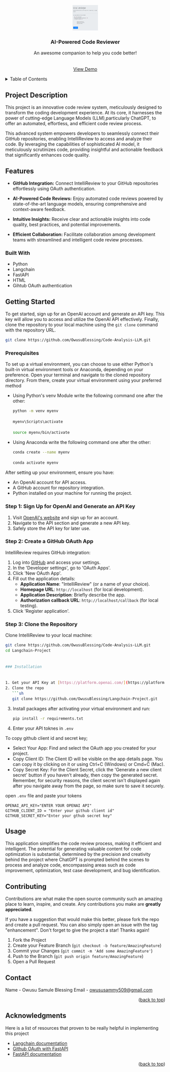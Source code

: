 
<!-- PROJECT LOGO -->
<br />
<div align="center">

  <a href="https://github.com/othneildrew/Best-README-Template">
    <img src="images/logo.PNG" alt="Logo" width="80" height="80">
  </a>

  <h3 align="center">AI-Powered Code Reviewer</h3>

  <p align="center">
    An awesome companion to help you code better!
    <br />
    <br />
    <br />
    <a href="https://youtu.be/opXekY14W9E">View Demo</a>
  
</div>



<!-- TABLE OF CONTENTS -->
<details>
  <summary>Table of Contents</summary>
  <ol>
    <li>
      <a href="#about-the-project">roject DescriptionP</a>
      <ul>
        <li><a href="#features">Features</a></li>
        <ul>
        <li><a href="#built-with">Built With</a></li>
      </ul>
      </ul>
    </li>
    <li>
      <a href="#getting-started">Getting Started</a>
      <ul>
        <li><a href="#prerequisites">Prerequisites</a></li>
        <li><a href="#installation">Installation</a></li>
      </ul>
    </li>
    <li><a href="#usage">Usage</a></li>
    <li><a href="#roadmap">Roadmap</a></li>
    <li><a href="#contributing">Contributing</a></li>
    <li><a href="#license">License</a></li>
    <li><a href="#contact">Contact</a></li>
    <li><a href="#acknowledgments">Acknowledgments</a></li>
  </ol>
</details>


<!-- ABOUT THE PROJECT -->
## Project Description
This project is an innovative code review system, meticulously designed to transform the coding development experience. At its core, it harnesses the power of cutting-edge Language Models (LLM),particularly ChatGPT, to offer an automated, effortless, and efficient code review process.

This advanced system empowers developers to seamlessly connect their GitHub repositories, enabling IntelliReview to access and analyze their code. By leveraging the capabilities of sophisticated AI model, it meticulously scrutinizes code, providing insightful and actionable feedback that significantly enhances code quality.

## Features

- **GitHub Integration:**
  Connect IntelliReview to your GitHub repositories effortlessly using OAuth authentication.

- **AI-Powered Code Reviews:**
  Enjoy automated code reviews powered by state-of-the-art language models, ensuring comprehensive and context-aware feedback.

- **Intuitive Insights:**
  Receive clear and actionable insights into code quality, best practices, and potential improvements.

- **Efficient Collaboration:**
  Facilitate collaboration among development teams with streamlined and intelligent code review processes.



### Built With
* Python
* Langchain
* FastAPI
* HTML
* Gihtub OAuth authentication


<!-- GETTING STARTED -->
## Getting Started

To get started, sign up for an OpenAI account and generate an API key. This key will allow you to access and utilize the OpenAI API effectively. Finally, clone the repository to your local machine using the `git clone` command with the repository URL.
```sh
git clone https://github.com/OwusuBlessing/Code-Analysis-LLM.git
```

### Prerequisites
To set up a virtual environment, you can choose to use either Python's built-in virtual environment tools or Anaconda, depending on your preference. Open your terminal and navigate to the cloned repository directory. From there, create your virtual environment using your preferred method
* Using Python's venv Module write the following command one after the other:
  ```sh
  python -m venv myenv
  
  myenv\Scripts\activate
  
  source myenv/bin/activate

  ```
  

* Using Anaconda write the following command one after the other:
  ```sh
  conda create --name myenv
  
  conda activate myenv
  ```



After setting up your environment, ensure you have:
- An OpenAI account for API access.
- A GitHub account for repository integration.
- Python installed on your machine for running the project.

### Step 1: Sign Up for OpenAI and Generate an API Key

1. Visit [OpenAI's website](https://openai.com/) and sign up for an account.
2. Navigate to the API section and generate a new API key.
3. Safely store the API key for later use.

### Step 2: Create a GitHub OAuth App

IntelliReview requires GitHub integration:

1. Log into [GitHub](https://github.com/) and access your settings.
2. In the 'Developer settings', go to 'OAuth Apps'.
3. Click 'New OAuth App'.
4. Fill out the application details:
    - **Application Name**: "IntelliReview" (or a name of your choice).
    - **Homepage URL**: `http://localhost` (for local development).
    - **Application Description**: Briefly describe the app.
    - **Authorization callback URL**: `http://localhost/callback` (for local testing).
5. Click 'Register application'.

### Step 3: Clone the Repository

Clone IntelliReview to your local machine:

```sh
git clone https://github.com/OwusuBlessing/Code-Analysis-LLM.git
cd Langchain-Project


### Installation


1. Get your API Key at [https://platform.openai.com/](https://platform.openai.com/)
2. Clone the repo
   ```sh
   git clone https://github.com/OwusuBlessing/Langchain-Project.git
   ```
3. Install packages after activating your virtual environment and run:
   ```sh
   pip install -r requirements.txt
   ```
4. Enter your API toknes  in `.env`

To copy github client id and secret key;
- Select Your App: Find and select the OAuth app you created for your project.
- Copy Client ID: The Client ID will be visible on the app details page. You can copy it by clicking on it or using Ctrl+C (Windows) or Cmd+C (Mac).
- Copy Secret Key: For the Client Secret, click the 'Generate a new client secret' button if you haven't already, then copy the generated secret. Remember, for security reasons, the client secret isn't displayed again after you navigate away from the page, so make sure to save it securely.

open `.env` file  and paste your tokens

   ```env
   OPENAI_API_KEY="ENTER YOUR OPENAI API"
   GITHUB_CLIENT_ID = "Enter your github client id"
   GITHUB_SECRET_KEY="Enter your gthub secret key"

   ```

<!-- USAGE EXAMPLES -->
## Usage

This application simplifies the code review process, making it efficient and intelligent.
The potential for generating valuable content for code optimization is substantial, determined by the precision and creativity behind the project where ChatGPT is prompted  behind the scenes to process and analyze code, encompassing areas such as code improvement, optimization, test case development, and bug identification.




<!-- CONTRIBUTING -->
## Contributing

Contributions are what make the open source community such an amazing place to learn, inspire, and create. Any contributions you make are **greatly appreciated**.

If you have a suggestion that would make this better, please fork the repo and create a pull request. You can also simply open an issue with the tag "enhancement".
Don't forget to give the project a star! Thanks again!

1. Fork the Project
2. Create your Feature Branch (`git checkout -b feature/AmazingFeature`)
3. Commit your Changes (`git commit -m 'Add some AmazingFeature'`)
4. Push to the Branch (`git push origin feature/AmazingFeature`)
5. Open a Pull Request


<!-- CONTACT -->
## Contact
Name - Owusu Samule Blessing
Email - owususammy509@gmail.com

<p align="right">(<a href="#readme-top">back to top</a>)</p>



<!-- ACKNOWLEDGMENTS -->
## Acknowledgments

Here is a list of resources that proven to be really helpful in implementing this project

* [Langchain documentation](https://python.langchain.com/docs/get_started/introduction/)
* [Github OAuth with FastAPI](https://www.youtube.com/watch?v=Pm938UxLEwQ)
* [FastAPI documentation](https://fastapi.tiangolo.com/)
<p align="right">(<a href="#readme-top">back to top</a>)</p>

